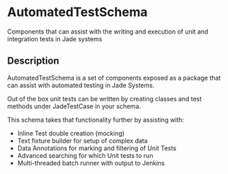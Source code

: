 # AutomatedTestSchema
Components that can assist with the writing and execution of unit and integration tests in Jade systems

## Description
AutomatedTestSchema is a set of components exposed as a package that can assist with automated testing in Jade Systems.

Out of the box unit tests can be written by creating classes and test methods under JadeTestCase in your schema. 

This schema takes that functionality further by assisting with:
- Inline Test double creation (mocking)
- Text fixture builder for setup of complex data
- Data Annotations for marking and filtering of Unit Tests
- Advanced searching for which Unit tests to run
- Multi-threaded batch runner with output to Jenkins
